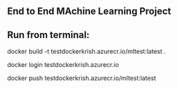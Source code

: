 ## End to End MAchine Learning Project



## Run from terminal:

docker build -t testdockerkrish.azurecr.io/mltest:latest .

docker login testdockerkrish.azurecr.io

docker push testdockerkrish.azurecr.io/mltest:latest
